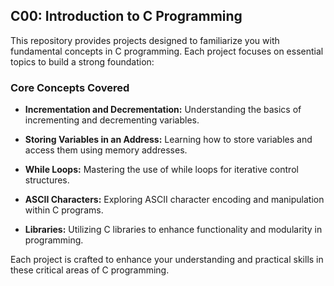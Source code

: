 ## C00: Introduction to C Programming

This repository provides projects designed to familiarize you with fundamental concepts in C programming. Each project focuses on essential topics to build a strong foundation:

### Core Concepts Covered

- **Incrementation and Decrementation:** Understanding the basics of incrementing and decrementing variables.
  
- **Storing Variables in an Address:** Learning how to store variables and access them using memory addresses.

- **While Loops:** Mastering the use of while loops for iterative control structures.

- **ASCII Characters:** Exploring ASCII character encoding and manipulation within C programs.

- **Libraries:** Utilizing C libraries to enhance functionality and modularity in programming.

Each project is crafted to enhance your understanding and practical skills in these critical areas of C programming.
